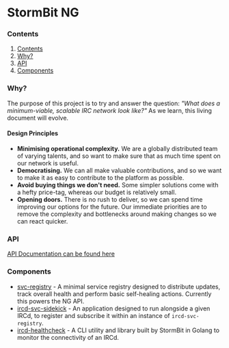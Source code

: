 # StormBit NG

### Contents

1. [Contents](#contents)
2. [Why?](#why)
3. [API](#api)
4. [Components](#ccomponents)

### Why?

The purpose of this project is to try and answer the question: _"What does a minimum-viable, scalable IRC network look like?"_
As we learn, this living document will evolve.

#### Design Principles

 - **Minimising operational complexity.** We are a globally distributed team of varying talents, and so want to make sure that as much time spent on our network is useful.
 - **Democratising.** We can all make valuable contributions, and so we want to make it as easy to contribute to the platform as possible.
 - **Avoid buying things we don't need.** Some simpler solutions come with a hefty price-tag, whereas our budget is relatively small.
 - **Opening doors.** There is no rush to deliver, so we can spend time improving our options for the future. Our immediate priorities are to remove the complexity and bottlenecks around making changes so we can react quicker.

### API

[API Documentation can be found here](https://ng-docs.stormbit.net/api/)

### Components

 - [svc-registry](https://github.com/StormBit/svc-registry) - A minimal service registry designed to distribute updates, track overall health and perform basic self-healing actions.  Currently this powers the NG API.
 - [ircd-svc-sidekick](https://github.com/StormBit/ircd-svc-sidekick) - An application designed to run alongside a given IRCd, to register and subscribe it within an instance of `ircd-svc-registry`.
 - [ircd-healthcheck](https://github.com/StormBit/ircd-healthcheck) - A CLI utility and library built by StormBit in Golang to monitor the connectivity of an IRCd.

